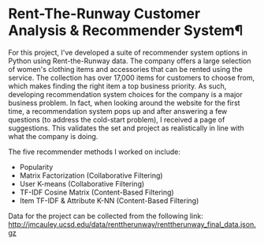 # Rent-The-Runway Customer Analysis & Recommender System¶

For this project, I've developed a suite of recommender system options in Python using Rent-the-Runway data. The company offers a large selection of women's clothing items and accessories that can be rented using the service. The collection has over 17,000 items for customers to choose from, which makes finding the right item a top business priority. As such, developing recommendation system choices for the company is a major business problem. In fact, when looking around the website for the first time, a recommendation system pops up and after answering a few questions (to address the cold-start problem), I received a page of suggestions. This validates the set and project as realistically in line with what the company is doing.

The five recommender methods I worked on include:
- Popularity
- Matrix Factorization (Collaborative Filtering)
- User K-means (Collaborative Filtering)
- TF-IDF Cosine Matrix (Content-Based Filtering)
- Item TF-IDF & Attribute K-NN (Content-Based Filtering)

Data for the project can be collected from the following link: http://jmcauley.ucsd.edu/data/renttherunway/renttherunway_final_data.json.gz
